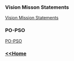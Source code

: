 
### Vision Misson Statements
<a href="https://drive.google.com/file/d/1w70OLbP5GNxBTurILm8ji2_uehZ26hHZ/view?usp=sharing
">Vision Mission Statements</a>

### PO-PSO
<a href="https://drive.google.com/file/d/1NZEoM7gH2FYGmsmWIL2GdxYihEVMpgjd/view?usp=sharing
">PO-PSO</a>

### <a href="index"> <<Home</a>
